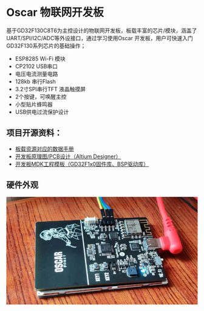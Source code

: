 # Oscar 物联网开发板
基于GD32F130C8T6为主控设计的物联网开发板，板载丰富的芯片/模块，涵盖了UART/SPI/I2C/ADC等外设接口，通过学习使用Oscar 开发板，用户可快速入门GD32F130系列芯片的基础操作；
* ESP8285 Wi-Fi 模块
* CP2102 USB串口
* 电压电流测量电路
* 128kb 串行Flash
* 3.2寸SPI串行TFT 液晶触摸屏
* 2个按键，可唤醒主控
* 小型贴片蜂鸣器
* USB供电过流保护设计

## 项目开源资料：
* [板载资源对应的数据手册](./Document/DATASHEET)
* [开发板原理图/PCB设计（Altium Designer）](./PCB)
* [开发板MDK工程模板（GD32F1x0固件库、BSP驱动库）](./Program/Project_Template)

## 硬件外观
![PCB](./Document/IMG/Board.jpg)